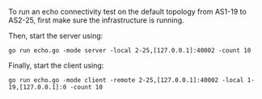 To run an echo connectivity test on the default topology from AS1-19 to AS2-25,
first make sure the infrastructure is running.

Then, start the server using:
```
go run echo.go -mode server -local 2-25,[127.0.0.1]:40002 -count 10
```

Finally, start the client using:
```
go run echo.go -mode client -remote 2-25,[127.0.0.1]:40002 -local 1-19,[127.0.0.1]:0 -count 10
```
